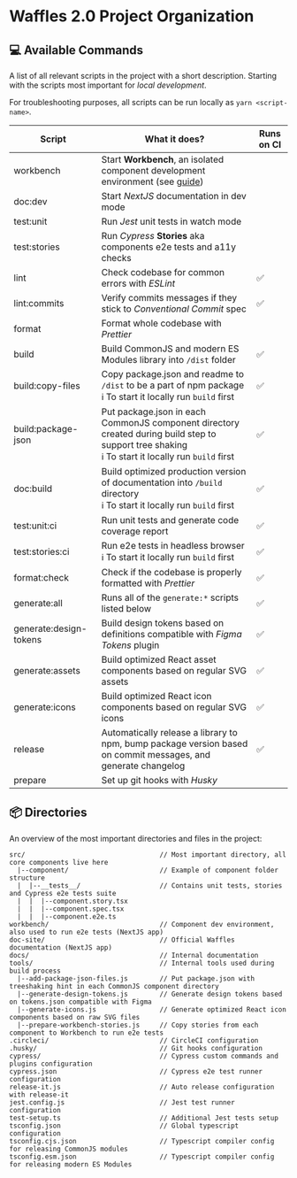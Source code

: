 # Waffles 2.0 Project Organization

## 💻 Available Commands

A list of all relevant scripts in the project with a short description. Starting with the scripts most important for _local development_.

For troubleshooting purposes, all scripts can be run locally as `yarn <script-name>`.

| Script                 | What it does?                                                                                                                                         | Runs on CI |
| ---------------------- | ----------------------------------------------------------------------------------------------------------------------------------------------------- | ---------- |
| workbench              | Start **Workbench**, an isolated component development environment (see [guide](https://github.com/datacamp/waffles/blob/master/docs/DEVELOPMENT.md)) |            |
| doc:dev                | Start _NextJS_ documentation in dev mode                                                                                                              |            |
| test:unit              | Run _Jest_ unit tests in watch mode                                                                                                                   |            |
| test:stories           | Run _Cypress_ **Stories** aka components e2e tests and a11y checks                                                                                    |            |
| lint                   | Check codebase for common errors with _ESLint_                                                                                                        | ✅         |
| lint:commits           | Verify commits messages if they stick to _Conventional Commit_ spec                                                                                   | ✅         |
| format                 | Format whole codebase with _Prettier_                                                                                                                 |            |
| build                  | Build CommonJS and modern ES Modules library into `/dist` folder                                                                                      | ✅         |
| build:copy-files       | Copy package.json and readme to `/dist` to be a part of npm package<br >ℹ️ To start it locally run `build` first                                      | ✅         |
| build:package-json     | Put package.json in each CommonJS component directory created during build step to support tree shaking<br >ℹ️ To start it locally run `build` first  | ✅         |
| doc:build              | Build optimized production version of documentation into `/build` directory<br >ℹ️ To start it locally run `build` first                              | ✅         |
| test:unit:ci           | Run unit tests and generate code coverage report                                                                                                      | ✅         |
| test:stories:ci        | Run e2e tests in headless browser<br >ℹ️ To start it locally run `build` first                                                                        | ✅         |
| format:check           | Check if the codebase is properly formatted with _Prettier_                                                                                           | ✅         |
| generate:all           | Runs all of the `generate:*` scripts listed below                                                                                                     | ✅         |
| generate:design-tokens | Build design tokens based on definitions compatible with _Figma Tokens_ plugin                                                                        | ✅         |
| generate:assets        | Build optimized React asset components based on regular SVG assets                                                                                    | ✅         |
| generate:icons         | Build optimized React icon components based on regular SVG icons                                                                                      | ✅         |
| release                | Automatically release a library to npm, bump package version based on commit messages, and generate changelog                                         | ✅         |
| prepare                | Set up git hooks with _Husky_                                                                                                                         |            |

## 📦 Directories

An overview of the most important directories and files in the project:

```
src/                                  // Most important directory, all core components live here
  |--component/                       // Example of component folder structure
  |  |--__tests__/                    // Contains unit tests, stories and Cypress e2e tests suite
  |  |  |--component.story.tsx
  |  |  |--component.spec.tsx
  |  |  |--component.e2e.ts
workbench/                            // Component dev environment, also used to run e2e tests (NextJS app)
doc-site/                             // Official Waffles documentation (NextJS app)
docs/                                 // Internal documentation
tools/                                // Internal tools used during build process
  |--add-package-json-files.js        // Put package.json with treeshaking hint in each CommonJS component directory
  |--generate-design-tokens.js        // Generate design tokens based on tokens.json compatible with Figma
  |--generate-icons.js                // Generate optimized React icon components based on raw SVG files
  |--prepare-workbench-stories.js     // Copy stories from each component to Workbench to run e2e tests
.circleci/                            // CircleCI configuration
.husky/                               // Git hooks configuration
cypress/                              // Cypress custom commands and plugins configuration
cypress.json                          // Cypress e2e test runner configuration
release-it.js                         // Auto release configuration with release-it
jest.config.js                        // Jest test runner configuration
test-setup.ts                         // Additional Jest tests setup
tsconfig.json                         // Global typescript configuration
tsconfig.cjs.json                     // Typescript compiler config for releasing CommonJS modules
tsconfig.esm.json                     // Typescript compiler config for releasing modern ES Modules
```
